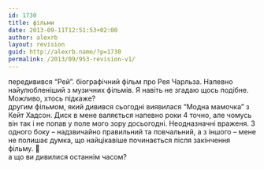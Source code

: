 ```yaml
---
id: 1730
title: фільми
date: 2013-09-11T12:51:53+02:00
author: alexrb
layout: revision
guid: http://alexrb.name/?p=1730
permalink: /2013/09/953-revision-v1/
---
```

передивився &#8220;Рей&#8221;. біографічний фільм про Рея Чарльза. Напевно найулюбленіший з музичних фільмів. Я навіть не згадаю щось подібне. Можливо, хтось підкаже?  
другим фільмом, який дивився сьогодні виявилася &#8220;Модна мамочка&#8221; з Кейт Хадсон. Диск в мене валяється напевно роки 4 точно, але чомусь він так і не попав у поле мого зору досьогодні. Неодназначні враженя. З одного боку &#8211; надзвичайно правильний та повчальний, а з іншого &#8211; мене не полишає думка, що найцікавіше починається після закінчення фільму. 🙂  
а що ви дивилися останнім часом?